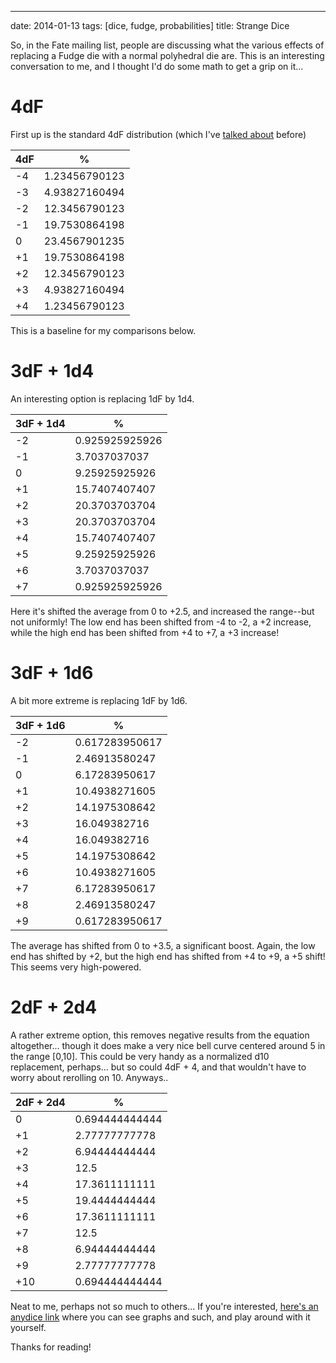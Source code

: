 ---
date: 2014-01-13
tags: [dice, fudge, probabilities]
title: Strange Dice

So, in the Fate mailing list, people are discussing what the various effects of
replacing a Fudge die with a normal polyhedral die are.  This is an interesting
conversation to me, and I thought I'd do some math to get a grip on it...

# 4dF
First up is the standard 4dF distribution (which I've [talked about](/2013/04/04/fudge-is-logarithmic/) before)

4dF | %
----|---
  -4|1.23456790123
  -3|4.93827160494
  -2|12.3456790123
  -1|19.7530864198
   0|23.4567901235
  +1|19.7530864198
  +2|12.3456790123
  +3|4.93827160494
  +4|1.23456790123

This is a baseline for my comparisons below.

# 3dF + 1d4
An interesting option is replacing 1dF by 1d4.

3dF + 1d4 | %
----------|---
        -2|0.925925925926
        -1|3.7037037037
         0|9.25925925926
        +1|15.7407407407
        +2|20.3703703704
        +3|20.3703703704
        +4|15.7407407407
        +5|9.25925925926
        +6|3.7037037037
        +7|0.925925925926
        
Here it's shifted the average from 0 to +2.5, and increased the range--but not uniformly!  The low end has been shifted from -4 to -2, a +2 increase, while the high end has been shifted from +4 to +7, a +3 increase!

# 3dF + 1d6

A bit more extreme is replacing 1dF by 1d6.

3dF + 1d6 | %
----------|---
        -2|0.617283950617
        -1|2.46913580247
         0|6.17283950617
        +1|10.4938271605
        +2|14.1975308642
        +3|16.049382716
        +4|16.049382716
        +5|14.1975308642
        +6|10.4938271605
        +7|6.17283950617
        +8|2.46913580247
        +9|0.617283950617

The average has shifted from 0 to +3.5, a significant boost.  Again, the low end has shifted by +2, but the high end has shifted from +4 to +9, a +5 shift!  This seems very high-powered.

# 2dF + 2d4

A rather extreme option, this removes negative results from the equation altogether... though it does make a very nice bell curve centered around 5 in the range [0,10].  This could be very handy as a normalized d10 replacement, perhaps... but so could 4dF + 4, and that wouldn't have to worry about rerolling on 10.  Anyways..

2dF + 2d4 | %
----------|---
         0|0.694444444444
        +1|2.77777777778
        +2|6.94444444444
        +3|12.5
        +4|17.3611111111
        +5|19.4444444444
        +6|17.3611111111
        +7|12.5
        +8|6.94444444444
        +9|2.77777777778
       +10|0.694444444444

Neat to me, perhaps not so much to others... If you're interested, [here's an anydice link](http://anydice.com/program/31aa) where you can see graphs and such, and play around with it yourself.

Thanks for reading!